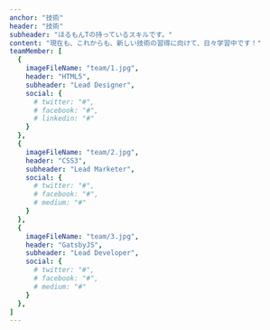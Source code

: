 ```yaml
---
anchor: "技術"
header: "技術"
subheader: "ほるもんTの持っているスキルです。"
content: "現在も、これからも、新しい技術の習得に向けて、日々学習中です！"
teamMember: [
  {
    imageFileName: "team/1.jpg",
    header: "HTML5",
    subheader: "Lead Designer",
    social: {
      # twitter: "#",
      # facebook: "#",
      # linkedin: "#"
    }
  },
  {
    imageFileName: "team/2.jpg",
    header: "CSS3",
    subheader: "Lead Marketer",
    social: {
      # twitter: "#",
      # facebook: "#",
      # medium: "#"
    }
  },
  {
    imageFileName: "team/3.jpg",
    header: "GatsbyJS",
    subheader: "Lead Developer",
    social: {
      # twitter: "#",
      # facebook: "#",
      # medium: "#"
    }
  },
]
---
```


